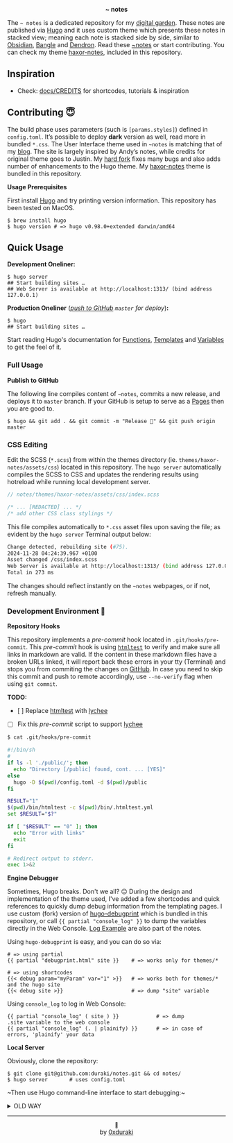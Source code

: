 <p align="center"><b>~ notes</b></p>

The `~ notes` is a dedicated repository for my [digital garden](https://github.com/MaggieAppleton/digital-gardeners#what-is-digital-gardening). These notes are published via [Hugo](https://gohugo.io) and it uses custom theme which presents these notes in stacked view; meaning each note is stacked side by side, similar to [Obsidian](https://obsidian.md/), [Bangle](https://bangle.io/) and [Dendron](https://www.dendron.so/). Read these [~notes](http://notes.durakiconsulting.com) or start contributing. You can check my theme [haxor-notes](./themes/haxor-notes), included in this repository.

## Inspiration

* Check: [docs/CREDITS](notes/docs/CREDITS.md) for shortcodes, tutorials & inspiration

## Contributing 😇

The build phase uses parameters (such is `[params.styles]`) defined in `config.toml`. It’s possible to deploy **dark** version as well, read more in bundled `*.css`. The User Interface theme used in `~notes` is matching that of my [blog](https://duraki.github.io). The site is largely inspired by Andy’s notes, while credits for original theme goes to Justin. My [hard fork](./themes/haxor-notes) fixes many bugs and also adds number of enhancements to the Hugo theme. My [haxor-notes](./themes/haxor-notes) theme is bundled in this repository.

**Usage Prerequisites**

First install [Hugo](https://gohugo.io) and try printing version information. This repository has been tested on MacOS.

```
$ brew install hugo
$ hugo version # => hugo v0.98.0+extended darwin/amd64
```

## Quick Usage

**Development Oneliner:**

```
$ hugo server
## Start building sites …
## Web Server is available at http://localhost:1313/ (bind address 127.0.0.1)
```

**Production Oneliner** (*[push to GitHub](/.github/workflows/hugo.yml) `master` for deploy*)**:**

```
$ hugo
## Start building sites …
```

Start reading Hugo's documentation for [Functions](https://gohugo.io/categories/functions), [Templates](https://gohugo.io/templates/) and [Variables](https://gohugo.io/variables/) to get the feel of it.

### Full Usage

**Publish to GitHub**

The following line compiles content of `~notes`, commits a new release, and deploys it to `master` branch. If your GitHub is setup to serve as a [Pages](https://docs.github.com/en/pages) then you are good to.

```
$ hugo && git add . && git commit -m "Release 🥳" && git push origin master
```

### CSS Editing

Edit the SCSS (`*.scss`) from within the themes directory (ie. `themes/haxor-notes/assets/css`) located in this repository. The `hugo server` automatically compiles the SCSS to CSS and updates the rendering results using hotreload while running local development server.

```scss
// notes/themes/haxor-notes/assets/css/index.scss

/* ... [REDACTED] ... */
/* add other CSS class stylings */
```

This file compiles automatically to `*.css` asset files upon saving the file; as evident by the `hugo server` Terminal output below:

```sh
Change detected, rebuilding site (#75).
2024-11-28 04:24:39.967 +0100
Asset changed /css/index.scss
Web Server is available at http://localhost:1313/ (bind address 127.0.0.1)
Total in 273 ms
```

The changes should reflect instantly on the `~notes` webpages, or if not, refresh manually.

### Development Environment 🎉

**Repository Hooks**

This repository implements a *pre-commit* hook located in `.git/hooks/pre-commit`. This *pre-commit* hook is using [`htmltest`](https://github.com/wjdp/htmltest) to verify and make sure all links in markdown are valid. If the  content in these markdown files have a broken URLs linked, it will report back these errors in your tty (Terminal) and stops you from commiting the changes on [GitHub](https://github.com/duraki/notes). In case you need to skip this commit and push to remote accordingly, use `--no-verify` flag when using `git commit`.

**TODO:**
- [ ] Replace [htmltest](https://github.com/wjdp/htmltest) with [lychee](https://github.com/lycheeverse/lychee)
- [ ] Fix this *pre-commit* script to support [lychee](https://github.com/lycheeverse/lychee)

```bash
$ cat .git/hooks/pre-commit

#!/bin/sh
#
if ls -l './public/'; then
  echo "Directory [/public] found, cont. ... [YES]"
else
  hugo -D $(pwd)/config.toml -d $(pwd)/public
fi

RESULT="1"
$(pwd)/bin/htmltest -c $(pwd)/bin/.htmltest.yml
set $RESULT="$?"

if [ "$RESULT" == "0" ]; then
  echo "Error with links"
  exit
fi

# Redirect output to stderr.
exec 1>&2
```


**Engine Debugger**

Sometimes, Hugo breaks. Don't we all? 😔 During the design and implementation of the theme used, I've added a few shortcodes and quick references to quickly dump debug information from the templating pages. I use custom (fork) version of [hugo-debugprint](https://github.com/kaushalmodi/hugo-debugprint) which is bundled in this repository, or call `{{ partial "console_log" }}` to dump the variables directly in the Web Console. [Log Example](/content/debug/dbg.md) are also part of the notes.

Using `hugo-debugprint` is easy, and you can do so via:

```
# => using partial
{{ partial "debugprint.html" site }}    # => works only for themes/*

# => using shortcodes
{{< debug param="myParam" var="1" >}}   # => works both for themes/* and the hugo site
{{< debug site >}}                      # => dump "site" variable
```

Using `console_log` to log in Web Console:

```
{{ partial "console_log" ( site ) }}            # => dump .site variable to the web console
{{ partial "console_log" (. | plainify) }}      # => in case of errors, 'plainify' your data
```

**Local Server**

Obviously, clone the repository:

```
$ git clone git@github.com:duraki/notes.git && cd notes/
$ hugo server       # uses config.toml
```

~Then use Hugo command-line interface to start debugging:~

<details><summary>OLD WAY</summary>
<p>

```
$ hugo server --bind 127.0.0.1 --port 8800 --baseURL="http://127.0.0.1:8800/notes" -d docs/ --config cfg/local.toml --verboseLog  # [ --minify ]

# => bring Hugo server and output log more verbosly
$ hugo server [..] --config cfg/[local|prod].toml --verboseLog
```

</p>
</details>

---

<p align="center"><small>📝</small><br>by <a href="https://twitter.com/0xduraki">0xduraki</a></p>
